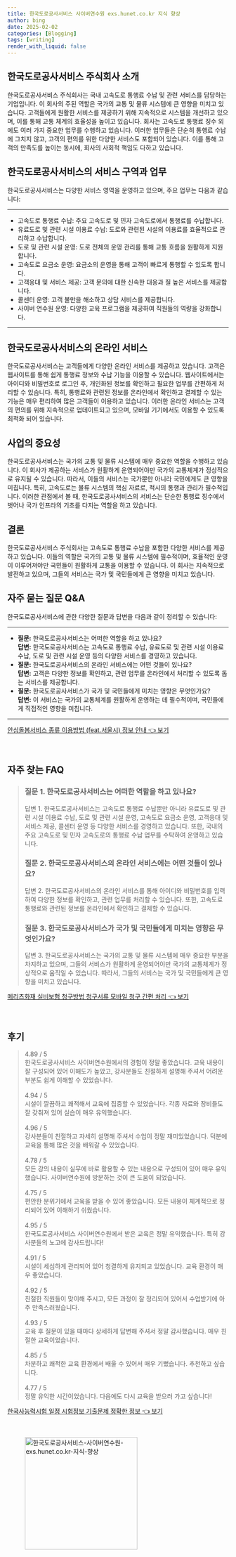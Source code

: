 ```yaml
---
title: 한국도로공사서비스 사이버연수원 exs.hunet.co.kr 지식 향상
author: bing
date: 2025-02-02
categories: [Blogging]
tags: [writing]
render_with_liquid: false
---
```



<h2 id='한국도로공사서비스_소개'>한국도로공사서비스 주식회사 소개</h2>

<p>한국도로공사서비스 주식회사는 국내 고속도로 통행료 수납 및 관련 서비스를 담당하는 기업입니다. 이 회사의 주된 역할은 국가의 교통 및 물류 시스템에 큰 영향을 미치고 있습니다. 고객들에게 원활한 서비스를 제공하기 위해 지속적으로 시스템을 개선하고 있으며, 이를 통해 교통 체계의 효율성을 높이고 있습니다. 회사는 고속도로 통행료 징수 외에도 여러 가지 중요한 업무를 수행하고 있습니다. 이러한 업무들은 단순히 통행료 수납에 그치지 않고, 고객의 편의를 위한 다양한 서비스도 포함되어 있습니다. 이를 통해 고객의 만족도를 높이는 동시에, 회사의 사회적 책임도 다하고 있습니다.</p>

<h2 id='한국도로공사서비스_서비스구역과업무'>한국도로공사서비스의 서비스 구역과 업무</h2>

<p>한국도로공사서비스는 다양한 서비스 영역을 운영하고 있으며, 주요 업무는 다음과 같습니다:</p>

<hr />

<ul>
    <li>고속도로 통행료 수납: 주요 고속도로 및 민자 고속도로에서 통행료를 수납합니다.</li>
    <li>유료도로 및 관련 시설 이용료 수납: 도로와 관련된 시설의 이용료를 효율적으로 관리하고 수납합니다.</li>
    <li>도로 및 관련 시설 운영: 도로 전체의 운영 관리를 통해 교통 흐름을 원활하게 지원합니다.</li>
    <li>고속도로 요금소 운영: 요금소의 운영을 통해 고객이 빠르게 통행할 수 있도록 합니다.</li>
    <li>고객응대 및 서비스 제공: 고객 문의에 대한 신속한 대응과 질 높은 서비스를 제공합니다.</li>
    <li>콜센터 운영: 고객 불만을 해소하고 상담 서비스를 제공합니다.</li>
    <li>사이버 연수원 운영: 다양한 교육 프로그램을 제공하여 직원들의 역량을 강화합니다.</li>
</ul>

<hr />

<h2 id='한국도로공사서비스_온라인서비스'>한국도로공사서비스의 온라인 서비스</h2>

<p>한국도로공사서비스는 고객들에게 다양한 온라인 서비스를 제공하고 있습니다. 고객은 웹사이트를 통해 쉽게 통행료 정보와 수납 기능을 이용할 수 있습니다. 웹사이트에서는 아이디와 비밀번호로 로그인 후, 개인화된 정보를 확인하고 필요한 업무를 간편하게 처리할 수 있습니다. 특히, 통행료와 관련된 정보를 온라인에서 확인하고 결제할 수 있는 기능은 매우 편리하여 많은 고객들이 이용하고 있습니다. 이러한 온라인 서비스는 고객의 편의를 위해 지속적으로 업데이트되고 있으며, 모바일 기기에서도 이용할 수 있도록 최적화 되어 있습니다.</p>

<h2 id='한국도로공사서비스_사업의중요성'>사업의 중요성</h2>

<p>한국도로공사서비스는 국가의 교통 및 물류 시스템에 매우 중요한 역할을 수행하고 있습니다. 이 회사가 제공하는 서비스가 원활하게 운영되어야만 국가의 교통체계가 정상적으로 유지될 수 있습니다. 따라서, 이들의 서비스는 국가뿐만 아니라 국민에게도 큰 영향을 미칩니다. 특히, 고속도로는 물류 시스템의 핵심 자료로, 적시의 통행과 관리가 필수적입니다. 이러한 관점에서 볼 때, 한국도로공사서비스의 서비스는 단순한 통행료 징수에서 벗어나 국가 인프라의 기초를 다지는 역할을 하고 있습니다.</p>

<h2 id='한국도로공사서비스_결론'>결론</h2>

<p>한국도로공사서비스 주식회사는 고속도로 통행료 수납을 포함한 다양한 서비스를 제공하고 있습니다. 이들의 역할은 국가의 교통 및 물류 시스템에 필수적이며, 효율적인 운영이 이루어져야만 국민들이 원활하게 교통을 이용할 수 있습니다. 이 회사는 지속적으로 발전하고 있으며, 그들의 서비스는 국가 및 국민들에게 큰 영향을 미치고 있습니다.</p>

<h2 id='한국도로공사서비스_QnA'>자주 묻는 질문 Q&A</h2>

<p>한국도로공사서비스에 관한 다양한 질문과 답변을 다음과 같이 정리할 수 있습니다:</p>

<hr />

<ul>
    <li><b>질문:</b> 한국도로공사서비스는 어떠한 역할을 하고 있나요? <br /><b>답변:</b> 한국도로공사서비스는 고속도로 통행료 수납, 유료도로 및 관련 시설 이용료 수납, 도로 및 관련 시설 운영 등의 다양한 서비스를 경영하고 있습니다.</li>
    <li><b>질문:</b> 한국도로공사서비스의 온라인 서비스에는 어떤 것들이 있나요? <br /><b>답변:</b> 고객은 다양한 정보를 확인하고, 관련 업무를 온라인에서 처리할 수 있도록 돕는 서비스를 제공합니다.</li>
    <li><b>질문:</b> 한국도로공사서비스가 국가 및 국민들에게 미치는 영향은 무엇인가요? <br /><b>답변:</b> 이 서비스는 국가의 교통체계를 원활하게 운영하는 데 필수적이며, 국민들에게 직접적인 영향을 미칩니다.</li>
</ul>

<p><hr />
</p>
<p><a class="click-button" title="안심돌봄서비스 종류 이용방법 (feat.서울시) 정보 안내" href="https://greenforu.github.io/posts/%EC%95%88%EC%8B%AC%EB%8F%8C%EB%B4%84%EC%84%9C%EB%B9%84%EC%8A%A4-%EC%A2%85%EB%A5%98-%EC%9D%B4%EC%9A%A9%EB%B0%A9%EB%B2%95-(feat.%EC%84%9C%EC%9A%B8%EC%8B%9C)-%EC%A0%95%EB%B3%B4-%EC%95%88%EB%82%B4/" rel="dofollow">안심돌봄서비스 종류 이용방법 (feat.서울시) 정보 안내 👈 보기</a></p><br>
<h2 id='자주_찾는_FAQ'>자주 찾는 FAQ</h2>
<div itemscope="" itemtype="https://schema.org/FAQPage"> 
<blockquote> 
<div itemscope="" itemprop="mainEntity" itemtype="https://schema.org/Question"> 
<h3 itemprop="name">질문 1. 한국도로공사서비스는 어떠한 역할을 하고 있나요?</h3> 
<div itemscope="" itemprop="acceptedAnswer" itemtype="https://schema.org/Answer"> 
<span itemprop="text"> 
<p>답변 1. 한국도로공사서비스는 고속도로 통행료 수납뿐만 아니라 유료도로 및 관련 시설 이용료 수납, 도로 및 관련 시설 운영, 고속도로 요금소 운영, 고객응대 및 서비스 제공, 콜센터 운영 등 다양한 서비스를 경영하고 있습니다. 또한, 국내의 주요 고속도로 및 민자 고속도로의 통행료 수납 업무를 수탁하여 운영하고 있습니다.</p> 
</span> 
</div> 
</div> 
<div itemscope="" itemprop="mainEntity" itemtype="https://schema.org/Question"> 
<h3 itemprop="name">질문 2. 한국도로공사서비스의 온라인 서비스에는 어떤 것들이 있나요?</h3> 
<div itemscope="" itemprop="acceptedAnswer" itemtype="https://schema.org/Answer"> 
<span itemprop="text"> 
<p>답변 2. 한국도로공사서비스의 온라인 서비스를 통해 아이디와 비밀번호를 입력하여 다양한 정보를 확인하고, 관련 업무를 처리할 수 있습니다. 또한, 고속도로 통행료와 관련된 정보를 온라인에서 확인하고 결제할 수 있습니다.</p> 
</span> 
</div> 
</div> 
<div itemscope="" itemprop="mainEntity" itemtype="https://schema.org/Question"> 
<h3 itemprop="name">질문 3. 한국도로공사서비스가 국가 및 국민들에게 미치는 영향은 무엇인가요?</h3> 
<div itemscope="" itemprop="acceptedAnswer" itemtype="https://schema.org/Answer"> 
<span itemprop="text"> 
<p>답변 3. 한국도로공사서비스는 국가의 교통 및 물류 시스템에 매우 중요한 부분을 차지하고 있으며, 그들의 서비스가 원활하게 운영되어야만 국가의 교통체계가 정상적으로 움직일 수 있습니다. 따라서, 그들의 서비스는 국가 및 국민들에게 큰 영향을 미치고 있습니다.</p> 
</span> 
</div> 
</div> 
</blockquote> 
</div>
<p><a class="click-button" title="메리츠화재 실비보험 청구방법 청구서류 모바일 청구 간편 처리" href="https://greenforu.github.io/posts/%EB%A9%94%EB%A6%AC%EC%B8%A0%ED%99%94%EC%9E%AC-%EC%8B%A4%EB%B9%84%EB%B3%B4%ED%97%98-%EC%B2%AD%EA%B5%AC%EB%B0%A9%EB%B2%95-%EC%B2%AD%EA%B5%AC%EC%84%9C%EB%A5%98-%EB%AA%A8%EB%B0%94%EC%9D%BC-%EC%B2%AD%EA%B5%AC-%EA%B0%84%ED%8E%B8-%EC%B2%98%EB%A6%AC/" rel="dofollow">메리츠화재 실비보험 청구방법 청구서류 모바일 청구 간편 처리 👈 보기</a></p><br>
<h2 id='후기'>후기</h2>
<div itemscope itemtype="https://schema.org/Product">
  <blockquote>
  <div itemprop="review" itemscope itemtype="https://schema.org/Review">
      <div itemprop="reviewRating" itemscope itemtype="https://schema.org/Rating"> <span itemprop="ratingValue">4.89</span> / <span itemprop="bestRating">5</span> </div>
      <span itemprop="reviewBody">한국도로공사서비스 사이버연수원에서의 경험이 정말 좋았습니다. 교육 내용이 잘 구성되어 있어 이해도가 높았고, 강사분들도 친절하게 설명해 주셔서 어려운 부분도 쉽게 이해할 수 있었습니다.</span>
  </div>
  <br>
  <div itemprop="review" itemscope itemtype="https://schema.org/Review">
      <div itemprop="reviewRating" itemscope itemtype="https://schema.org/Rating"> <span itemprop="ratingValue">4.94</span> / <span itemprop="bestRating">5</span> </div>
      <span itemprop="reviewBody">시설이 깔끔하고 쾌적해서 교육에 집중할 수 있었습니다. 각종 자료와 장비들도 잘 갖춰져 있어 실습이 매우 유익했습니다.</span>
  </div>
  <br>
  <div itemprop="review" itemscope itemtype="https://schema.org/Review">
      <div itemprop="reviewRating" itemscope itemtype="https://schema.org/Rating"> <span itemprop="ratingValue">4.96</span> / <span itemprop="bestRating">5</span> </div>
      <span itemprop="reviewBody">강사분들이 친절하고 자세히 설명해 주셔서 수업이 정말 재미있었습니다. 덕분에 교육을 통해 많은 것을 배워갈 수 있었습니다.</span>
  </div>
  <br>
  <div itemprop="review" itemscope itemtype="https://schema.org/Review">
      <div itemprop="reviewRating" itemscope itemtype="https://schema.org/Rating"> <span itemprop="ratingValue">4.78</span> / <span itemprop="bestRating">5</span> </div>
      <span itemprop="reviewBody">모든 강의 내용이 실무에 바로 활용할 수 있는 내용으로 구성되어 있어 매우 유익했습니다. 사이버연수원에 방문하는 것이 큰 도움이 되었습니다.</span>
  </div>
  <br>
  <div itemprop="review" itemscope itemtype="https://schema.org/Review">
      <div itemprop="reviewRating" itemscope itemtype="https://schema.org/Rating"> <span itemprop="ratingValue">4.75</span> / <span itemprop="bestRating">5</span> </div>
      <span itemprop="reviewBody">편안한 분위기에서 교육을 받을 수 있어 좋았습니다. 모든 내용이 체계적으로 정리되어 있어 이해하기 쉬웠습니다.</span>
  </div>
  <br>
  <div itemprop="review" itemscope itemtype="https://schema.org/Review">
      <div itemprop="reviewRating" itemscope itemtype="https://schema.org/Rating"> <span itemprop="ratingValue">4.95</span> / <span itemprop="bestRating">5</span> </div>
      <span itemprop="reviewBody">한국도로공사서비스 사이버연수원에서 받은 교육은 정말 유익했습니다. 특히 강사분들의 노고에 감사드립니다!</span>
  </div>
  <br>
  <div itemprop="review" itemscope itemtype="https://schema.org/Review">
      <div itemprop="reviewRating" itemscope itemtype="https://schema.org/Rating"> <span itemprop="ratingValue">4.91</span> / <span itemprop="bestRating">5</span> </div>
      <span itemprop="reviewBody">시설이 세심하게 관리되어 있어 청결하게 유지되고 있었습니다. 교육 환경이 매우 좋았습니다.</span>
  </div>
  <br>
  <div itemprop="review" itemscope itemtype="https://schema.org/Review">
      <div itemprop="reviewRating" itemscope itemtype="https://schema.org/Rating"> <span itemprop="ratingValue">4.92</span> / <span itemprop="bestRating">5</span> </div>
      <span itemprop="reviewBody">친절한 직원들이 맞이해 주시고, 모든 과정이 잘 정리되어 있어서 수업받기에 아주 만족스러웠습니다.</span>
  </div>
  <br>
  <div itemprop="review" itemscope itemtype="https://schema.org/Review">
      <div itemprop="reviewRating" itemscope itemtype="https://schema.org/Rating"> <span itemprop="ratingValue">4.93</span> / <span itemprop="bestRating">5</span> </div>
      <span itemprop="reviewBody">교육 후 질문이 있을 때마다 상세하게 답변해 주셔서 정말 감사했습니다. 매우 친절한 교육이었습니다.</span>
  </div>
  <br>
  <div itemprop="review" itemscope itemtype="https://schema.org/Review">
      <div itemprop="reviewRating" itemscope itemtype="https://schema.org/Rating"> <span itemprop="ratingValue">4.85</span> / <span itemprop="bestRating">5</span> </div>
      <span itemprop="reviewBody">차분하고 쾌적한 교육 환경에서 배울 수 있어서 매우 기뻤습니다. 추천하고 싶습니다.</span>
  </div>
  <br>
  <div itemprop="review" itemscope itemtype="https://schema.org/Review">
      <div itemprop="reviewRating" itemscope itemtype="https://schema.org/Rating"> <span itemprop="ratingValue">4.77</span> / <span itemprop="bestRating">5</span> </div>
      <span itemprop="reviewBody">정말 유익한 시간이었습니다. 다음에도 다시 교육을 받으러 가고 싶습니다!</span>
  </div>
  </blockquote>
</div>
<p><a class="click-button" title="한국사능력시험 일정 시험정보 기출문제 정확한 정보" href="https://greenforu.github.io/posts/%ED%95%9C%EA%B5%AD%EC%82%AC%EB%8A%A5%EB%A0%A5%EC%8B%9C%ED%97%98-%EC%9D%BC%EC%A0%95-%EC%8B%9C%ED%97%98%EC%A0%95%EB%B3%B4-%EA%B8%B0%EC%B6%9C%EB%AC%B8%EC%A0%9C-%EC%A0%95%ED%99%95%ED%95%9C-%EC%A0%95%EB%B3%B4/" rel="dofollow">한국사능력시험 일정 시험정보 기출문제 정확한 정보 👈 보기</a></p><br>
<figure class="image"><img src="https://greenforu.github.io/assets/img/thumbnail/한국도로공사서비스-사이버연수원-exs.hunet.co.kr-지식-향상.webp" alt="한국도로공사서비스-사이버연수원-exs.hunet.co.kr-지식-향상" width="256" height="256"></figure>